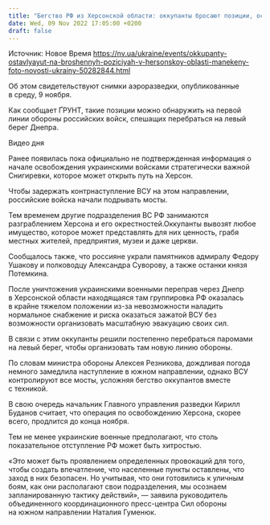 ```yaml
---
title: "Бегство РФ из Херсонской области: оккупанты бросают позиции, оставляя там манекены — фото"
date: Wed, 09 Nov 2022 17:05:00 +0200
draft: false
---
```

Источник: Новое Время https://nv.ua/ukraine/events/okkupanty-ostavlyayut-na-broshennyh-poziciyah-v-hersonskoy-oblasti-manekeny-foto-novosti-ukrainy-50282844.html


 Об этом свидетельствуют снимки аэроразведки, опубликованные в среду, 9 ноября.

Как сообщает ҐРУНТ, такие позиции можно обнаружить на первой линии обороны российских войск, спешащих перебраться на левый берег Днепра.

 Видео дня   

Ранее появилась пока официально не подтвержденная информация о начале освобождения украинскими войсками стратегически важной Снигиревки, которое может открыть путь на Херсон.

Чтобы задержать контрнаступление ВСУ на этом направлении, российские войска начали подрывать мосты.

Тем временем другие подразделения ВС РФ занимаются разграблением Херсона и его окрестностей.Оккупанты вывозят любое имущество, которое может представлять для них ценность, грабя местных жителей, предприятия, музеи и даже церкви.

Сообщалось также, что россияне украли памятников адмиралу Федору Ушакову и полководцу Александра Суворову, а также останки князя Потемкина.

После уничтожения украинскими военными переправ через Днепр в Херсонской области находящаяся там группировка РФ оказалась в крайне тяжелом положении из-за невозможности наладить нормальное снабжение и риска оказаться зажатой ВСУ без возможности организовать масштабную эвакуацию своих сил.

В связи с этим оккупанты решили постепенно перебраться паромами на левый берег, чтобы организовать там новую линию обороны.

По словам министра обороны Алексея Резникова, дождливая погода немного замедлила наступление в южном направлении, однако ВСУ контролируют все мосты, усложняя бегство оккупантов вместе с техникой.

В свою очередь начальник Главного управления разведки Кирилл Буданов считает, что операция по освобождению Херсона, скорее всего, продлится до конца ноября.

Тем не менее украинские военные предполагают, что столь показательное отступление РФ может быть хитростью.

«Это может быть проявлением определенных провокаций для того, чтобы создать впечатление, что населенные пункты оставлены, что заход в них безопасен. Но учитывая, что они готовились к уличным боям, как они располагают свои подразделения, мы осознаем запланированную тактику действий», — заявила руководитель объединенного координационного пресс-центра Сил обороны на южном направлении Наталия Гуменюк.
